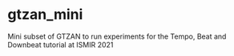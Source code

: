 # gtzan_mini
Mini subset of GTZAN to run experiments for the Tempo, Beat and Downbeat tutorial at ISMIR 2021

